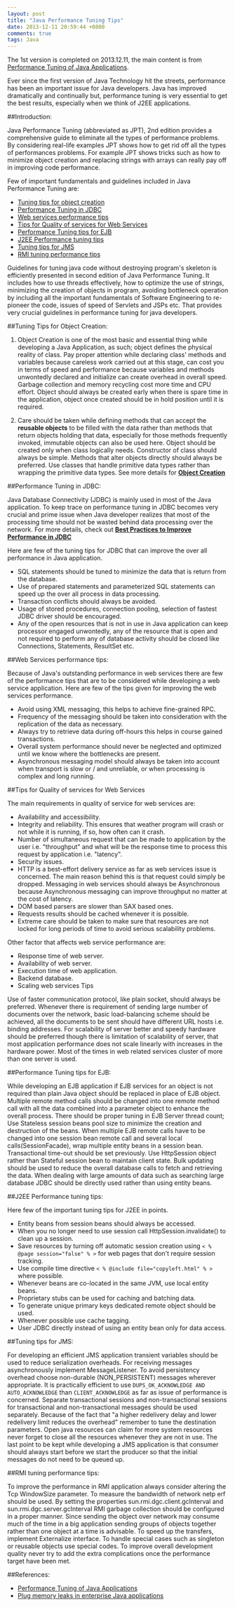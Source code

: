 ```yaml
---
layout: post
title: "Java Performance Tuning Tips"
date: 2013-12-11 20:59:44 +0800
comments: true
tags: Java
---
```

The 1st version is completed on 2013.12.11, the main content is from [Performance Tuning of Java Applications](http://www.exforsys.com/tutorials/j2ee/performance-tuning-of-java-applications.html).

Ever since the first version of Java Technology hit the streets, performance has been an important issue for Java developers. Java has improved dramatically and continually but, performance tuning is very essential to get the best results, especially when we think of J2EE applications.

<!-- more -->

##Introduction:

Java Performance Tuning (abbreviated as JPT), 2nd edition provides a comprehensive guide to eliminate all the types of performance problems. By considering real-life examples JPT shows how to get rid off all the types of performances problems. For example JPT shows tricks such as how to minimize object creation and replacing strings with arrays can really pay off in improving code performance.

Few of important fundamentals and guidelines included in Java Performance Tuning are:

* [Tuning tips for object creation](#ttfoc)
* [Performance Tuning in JDBC](#ptij)
* [Web services performance tips](#wspt)
* [Tips for Quality of services for Web Services](#tfqosfws)
* [Performance Tuning tips for EJB](#pttfe)
* [J2EE Performance tuning tips](#jptt)
* [Tuning tips for JMS](#ttfj)
* [RMI tuning performance tips](#rtpt)

Guidelines for tuning java code without destroying program's skeleton is efficiently presented in second edition of Java Performance Tuning. It includes how to use threads effectively, how to optimize the use of strings, minimizing the creation of objects in program, avoiding bottleneck operation by including all the important fundamentals of Software Engineering to re-pioneer the code, issues of speed of Servlets and JSPs etc. That provides very crucial guidelines in performance tuning for java developers.

##<a name="ttfoc"></a>Tuning Tips for Object Creation:

1. Object Creation is one of the most basic and essential thing while developing a Java Application, as such; object defines the physical reality of class. Pay proper attention while declaring class' methods and variables because careless work carried out at this stage, can cost you in terms of speed and performance because variables and methods unwontedly declared and initialize can create overhead in overall speed. Garbage collection and memory recycling cost more time and CPU effort. Object should always be created early when there is spare time in the application, object once created should be in hold position until it is required.

1. Care should be taken while defining methods that can accept the **reusable objects** to be filled with the data rather than methods that return objects holding that data,  especially for those methods frequently invoked, immutable objects can also be used here. Object should be created only when class logically needs. Constructor of class should always be simple. Methods that alter objects directly should always be preferred. Use classes that handle primitive data types rather than wrapping the primitive data types. See more details for **[Object Creation](http://www.oreilly.com/catalog/javapt/chapter/ch04.html)**


##<a name="ptij"></a>Performance Tuning in JDBC:

Java Database Connectivity (JDBC) is mainly used in most of the Java application. To keep trace on performance tuning in JDBC becomes very crucial and prime issue when Java developer realizes that most of the processing time should not be wasted behind data processing over the network. For more details, check out  **[Best Practices to Improve Performance in JDBC](/blog/2013/10/31/basic-practical-usage-of-jdbc-api/)**

Here are few of the tuning tips for JDBC that can improve the over all performance in Java application.

* SQL statements should be tuned to minimize the data that is return from the database.
* Use of prepared statements and parameterized SQL statements can speed up the over all process in data processing.
* Transaction conflicts should always be avoided.
* Usage of stored procedures, connection pooling, selection of fastest JDBC driver should be encouraged.
* Any of the open resources that is not in use in Java application can keep processor engaged unwontedly, any of the resource that is open and not required to perform any of database activity should be closed like Connections, Statements, ResultSet etc.

##<a name="wspt"></a>Web Services performance tips:

Because of Java's outstanding performance in web services there are few of the performance tips that are to be considered while developing a web service application. Here are few of the tips given for improving the web services performance.

* Avoid using XML messaging, this helps to achieve fine-grained RPC.
* Frequency of the messaging should be taken into consideration with the replication of the data as necessary.
* Always try to retrieve data during off-hours this helps in course gained transactions.
* Overall system performance should never be neglected and optimized until we know where the bottlenecks are present.
* Asynchronous messaging model should always be taken into account when transport is slow or / and unreliable, or when processing is complex and long running.

##<a name="tfqosfws"></a>Tips for Quality of services for Web Services

The main requirements in quality of service for web services are:

* Availability and accessibility.
* Integrity and reliability. This ensures that weather program will crash or not while it is running, if so, how often can it crash.
* Number of simultaneous request that can be made to application by the user i.e. "throughput" and what will be the response time to process this request by application i.e. "latency".
* Security issues.
* HTTP is a best-effort delivery service as far as web services issue is concerned. The main reason behind this is that request could simply be dropped. Messaging in web services should always be Asynchronous because Asynchronous messaging can improve throughput no matter at the cost of latency.
* DOM based parsers are slower than SAX based ones.
* Requests results should be cached whenever it is possible.
* Extreme care should be taken to make sure that resources are not locked for long periods of time to avoid serious scalability problems.

Other factor that affects web service performance are:

* Response time of web server.
* Availability of web server.
* Execution time of web application.
* Backend database.
* Scaling web services Tips

Use of faster communication protocol, like plain socket, should always be preferred. Whenever there is requirement of sending large number of documents over the network, basic load-balancing scheme should be achieved, all the documents to be sent should have different URL hosts i.e. binding addresses. For scalability of server better and speedy hardware should be preferred though there is limitation of scalability of server,  that most application performance does not scale linearly with increases in the hardware power. Most of the times in web related services cluster of more than one server is used.

##<a name="pttfe"></a>Performance Tuning tips for EJB:

While developing an EJB application if EJB services for an object is not required than plain Java object should be replaced in place of EJB object. Multiple remote method calls should be changed into one remote method call with all the data combined into a parameter object to enhance the overall process. There should be proper tuning in EJB Server thread count; Use Stateless session beans pool size to minimize the creation and destruction of the beans. When multiple EJB remote calls have to be changed into one session bean remote call and several local calls(SessionFacade), wrap multiple entity beans in a session bean. Transactional time-out should be set previously. Use HttpSession object rather than Stateful session bean to maintain client state. Bulk updating should be used to reduce the overall database calls to fetch and retrieving the data. When dealing with large amounts of data such as searching large database JDBC should be directly used rather than using entity beans.

##<a name="jptt"></a>J2EE Performance tuning tips:

Here few of the important tuning tips for J2EE in points.

* Entity beans from session beans should always be accessed.
* When you no longer need to use session call HttpSession.invalidate() to clean up a session.
* Save resources by turning off automatic session creation using `< % @page session="false" % >` for web pages that don't require session tracking.
* Use compile time directive `< % @include file="copyleft.html" % >` where possible.
* Whenever beans are co-located in the same JVM, use local entity beans.
* Proprietary stubs can be used for caching and batching data.
* To generate unique primary keys dedicated remote object should be used.
* Whenever possible use cache tagging.
* User JDBC directly instead of using an entity bean only for data access.

##<a name="ttfj"></a>Tuning tips for JMS:

For developing an efficient JMS application transient variables should be used to reduce serialization overheads. For receiving messages asynchronously implement MessageListener. To avoid persistency overhead choose non-durable (NON_PERSISTENT) messages wherever appropriate. It is practically efficient to use `DUPS_OK_ACKNOWLEDGE AND AUTO_ACKNOWLEDGE` than `CLIENT_ACKNOWLEDGE` as far as issue of performance is concerned. Separate transactional sessions and non-transactional sessions for transactional and non-transactional messages should be used separately. Because of the fact that "a higher redelivery delay and lower redelivery limit reduces the overhead" remember to tune the destination parameters. Open java resources can claim for more system resources never forget to close all the resources whenever they are not in use. The last point to be kept while developing a JMS application is that consumer should always start before we start the producer so that the initial messages do not need to be queued up.

##<a name="rtpt"></a>RMI tuning performance tips:

To improve the performance in RMI application always consider altering the Tcp WindowSize parameter. To measure the bandwidth of network netp erf should be used. By setting the properties sun.rmi.dgc.client.gcInterval and sun.rmi.dgc.server.gcInterval RMI garbage collection should be configured in a proper manner. Since sending the object over network may consume much of the time in a big application sending groups of objects together rather than one object at a time is advisable. To speed up the transfers, implement Externalize interface. To handle special cases such as singleton or reusable objects use special codes. To improve overall development quality never try to add the extra complications once the performance target have been met.


##References:

* [Performance Tuning of Java Applications](http://www.exforsys.com/tutorials/j2ee/performance-tuning-of-java-applications.html)
* [Plug memory leaks in enterprise Java applications](http://www.javaworld.com/article/2071737/core-java/plug-memory-leaks-in-enterprise-java-applications.html)
